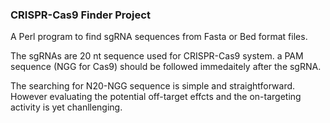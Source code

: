 ### CRISPR-Cas9 Finder Project

A Perl program to find sgRNA sequences from Fasta or Bed format files.

The sgRNAs are 20 nt sequence used for CRISPR-Cas9 system. 
a PAM sequence (NGG for Cas9) should be followed immedaitely after the sgRNA.

The searching for N20-NGG sequence is simple and straightforward. However evaluating the potential off-target effcts and the on-targeting activity is yet chanllenging. 
